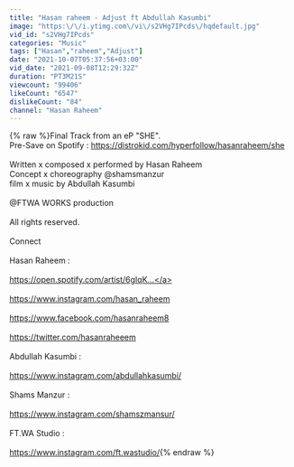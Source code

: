 ```yaml
---
title: "Hasan raheem - Adjust ft Abdullah Kasumbi"
image: "https:\/\/i.ytimg.com\/vi\/s2VHg7IPcds\/hqdefault.jpg"
vid_id: "s2VHg7IPcds"
categories: "Music"
tags: ["Hasan","raheem","Adjust"]
date: "2021-10-07T05:37:56+03:00"
vid_date: "2021-09-08T12:29:32Z"
duration: "PT3M21S"
viewcount: "99406"
likeCount: "6547"
dislikeCount: "84"
channel: "Hasan Raheem"
---
```

{% raw %}Final Track from an eP &quot;SHE&quot;.<br />Pre-Save on Spotify : <a rel="nofollow" target="blank" href="https://distrokid.com/hyperfollow/hasanraheem/she">https://distrokid.com/hyperfollow/hasanraheem/she</a><br /><br />Written x composed x performed by Hasan Raheem<br />Concept x choreography @shamsmanzur<br />film x music by Abdullah Kasumbi<br /><br />@FTWA WORKS production <br /><br />All rights reserved.<br /><br />Connect<br /><br />Hasan Raheem :<br /><br /><a rel="nofollow" target="blank" href="https://open.spotify.com/artist/6gIqK...">https://open.spotify.com/artist/6gIqK...</a><br /><br /><a rel="nofollow" target="blank" href="https://www.instagram.com/hasan_raheem​">https://www.instagram.com/hasan_raheem​</a><br /><br /><a rel="nofollow" target="blank" href="https://www.facebook.com/hasanraheem8​">https://www.facebook.com/hasanraheem8​</a><br /><br /><a rel="nofollow" target="blank" href="https://twitter.com/hasanraheeem​">https://twitter.com/hasanraheeem​</a><br /><br />Abdullah Kasumbi :<br /><br /><a rel="nofollow" target="blank" href="https://www.instagram.com/abdullahkasumbi/">https://www.instagram.com/abdullahkasumbi/</a><br /><br />Shams Manzur :<br /><br /><a rel="nofollow" target="blank" href="https://www.instagram.com/shamszmansur/">https://www.instagram.com/shamszmansur/</a><br /><br />FT.WA Studio :<br /><br /><a rel="nofollow" target="blank" href="https://www.instagram.com/ft.wastudio/">https://www.instagram.com/ft.wastudio/</a>{% endraw %}
